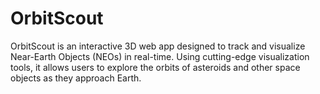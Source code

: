 # OrbitScout
OrbitScout is an interactive 3D web app designed to track and visualize Near-Earth Objects (NEOs) in real-time. Using cutting-edge visualization tools, it allows users to explore the orbits of asteroids and other space objects as they approach Earth.
